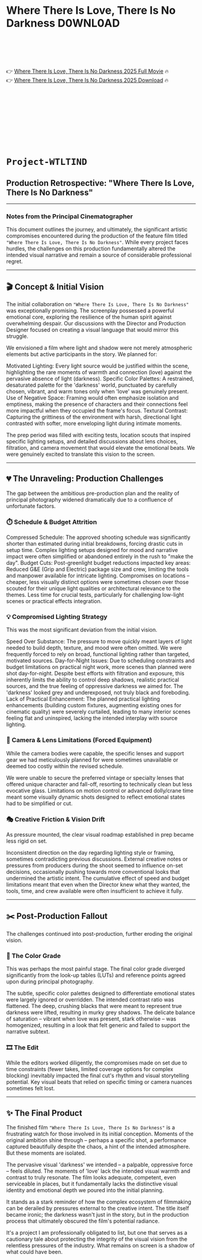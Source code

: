# Where There Is Love, There Is No Darkness D0WNL0AD

<br><br><br><br>


👉 <a href="https://Hanna-ochincalli1975.github.io/relrymtyqc/">Where There Is Love, There Is No Darkness 2025 Full Movie</a> 🔥
<br>
👉 <a href="https://Hanna-ochincalli1975.github.io/relrymtyqc/">Where There Is Love, There Is No Darkness 2025 Download</a> 🔥


<br><br><br><br><br><br><br><br>



# `Project-WTLTIND`
## Production Retrospective: "Where There Is Love, There Is No Darkness"

---

### Notes from the Principal Cinematographer

This document outlines the journey, and ultimately, the significant artistic compromises encountered during the production of the feature film titled `"Where There Is Love, There Is No Darkness"`. While every project faces hurdles, the challenges on this production fundamentally altered the intended visual narrative and remain a source of considerable professional regret.

---

## 🎬 Concept & Initial Vision

The initial collaboration on `"Where There Is Love, There Is No Darkness"` was exceptionally promising. The screenplay possessed a powerful emotional core, exploring the resilience of the human spirit against overwhelming despair. Our discussions with the Director and Production Designer focused on creating a visual language that would mirror this struggle.

We envisioned a film where light and shadow were not merely atmospheric elements but active participants in the story. We planned for:

   Motivated Lighting: Every light source would be justified within the scene, highlighting the rare moments of warmth and connection (love) against the pervasive absence of light (darkness).
   Specific Color Palettes: A restrained, desaturated palette for the 'darkness' world, punctuated by carefully chosen, vibrant, and warm tones only when 'love' was genuinely present.
   Use of Negative Space: Framing would often emphasize isolation and emptiness, making the presence of characters and their connections feel more impactful when they occupied the frame's focus.
   Textural Contrast: Capturing the grittiness of the environment with harsh, directional light contrasted with softer, more enveloping light during intimate moments.

The prep period was filled with exciting tests, location scouts that inspired specific lighting setups, and detailed discussions about lens choices, filtration, and camera movement that would elevate the emotional beats. We were genuinely excited to translate this vision to the screen.

---

## 💔 The Unraveling: Production Challenges

The gap between the ambitious pre-production plan and the reality of principal photography widened dramatically due to a confluence of unfortunate factors.

### ⏱️ Schedule & Budget Attrition

   Compressed Schedule: The approved shooting schedule was significantly shorter than estimated during initial breakdowns, forcing drastic cuts in setup time. Complex lighting setups designed for mood and narrative impact were often simplified or abandoned entirely in the rush to "make the day".
   Budget Cuts: Post-greenlight budget reductions impacted key areas:
       Reduced G&E (Grip and Electric) package size and crew, limiting the tools and manpower available for intricate lighting.
       Compromises on locations – cheaper, less visually distinct options were sometimes chosen over those scouted for their unique light qualities or architectural relevance to the themes.
       Less time for crucial tests, particularly for challenging low-light scenes or practical effects integration.

### 💡 Compromised Lighting Strategy

This was the most significant deviation from the initial vision.

   Speed Over Substance: The pressure to move quickly meant layers of light needed to build depth, texture, and mood were often omitted. We were frequently forced to rely on broad, functional lighting rather than targeted, motivated sources.
   Day-for-Night Issues: Due to scheduling constraints and budget limitations on practical night work, more scenes than planned were shot day-for-night. Despite best efforts with filtration and exposure, this inherently limits the ability to control deep shadows, realistic practical sources, and the true feeling of oppressive darkness we aimed for. The 'darkness' looked grey and underexposed, not truly black and foreboding.
   Lack of Practical Enhancement: The planned practical lighting enhancements (building custom fixtures, augmenting existing ones for cinematic quality) were severely curtailed, leading to many interior scenes feeling flat and uninspired, lacking the intended interplay with source lighting.

### 🎥 Camera & Lens Limitations (Forced Equipment)

While the camera bodies were capable, the specific lenses and support gear we had meticulously planned for were sometimes unavailable or deemed too costly within the revised schedule.

   We were unable to secure the preferred vintage or specialty lenses that offered unique character and fall-off, resorting to technically clean but less evocative glass.
   Limitations on motion control or advanced dolly/crane time meant some visually dynamic shots designed to reflect emotional states had to be simplified or cut.

### 🎭 Creative Friction & Vision Drift

As pressure mounted, the clear visual roadmap established in prep became less rigid on set.

   Inconsistent direction on the day regarding lighting style or framing, sometimes contradicting previous discussions.
   External creative notes or pressures from producers during the shoot seemed to influence on-set decisions, occasionally pushing towards more conventional looks that undermined the artistic intent.
   The cumulative effect of speed and budget limitations meant that even when the Director knew what they wanted, the tools, time, and crew available were often insufficient to achieve it fully.

---

## ✂️ Post-Production Fallout

The challenges continued into post-production, further eroding the original vision.

### 🎨 The Color Grade

This was perhaps the most painful stage. The final color grade diverged significantly from the look-up tables (LUTs) and reference points agreed upon during principal photography.

   The subtle, specific color palettes designed to differentiate emotional states were largely ignored or overridden.
   The intended contrast ratio was flattened. The deep, crushing blacks that were meant to represent true darkness were lifted, resulting in murky grey shadows.
   The delicate balance of saturation – vibrant when love was present, stark otherwise – was homogenized, resulting in a look that felt generic and failed to support the narrative subtext.

### 🎞️ The Edit

While the editors worked diligently, the compromises made on set due to time constraints (fewer takes, limited coverage options for complex blocking) inevitably impacted the final cut's rhythm and visual storytelling potential. Key visual beats that relied on specific timing or camera nuances sometimes felt lost.

---

## ✨ The Final Product

The finished film `"Where There Is Love, There Is No Darkness"` is a frustrating watch for those involved in its initial conception. Moments of the original ambition shine through – perhaps a specific shot, a performance captured beautifully despite the chaos, a hint of the intended atmosphere. But these moments are isolated.

The pervasive visual 'darkness' we intended – a palpable, oppressive force – feels diluted. The moments of 'love' lack the intended visual warmth and contrast to truly resonate. The film looks adequate, competent, even serviceable in places, but it fundamentally lacks the distinctive visual identity and emotional depth we poured into the initial planning.

It stands as a stark reminder of how the complex ecosystem of filmmaking can be derailed by pressures external to the creative intent. The title itself became ironic; the darkness wasn't just in the story, but in the production process that ultimately obscured the film's potential radiance.

It's a project I am professionally obligated to list, but one that serves as a cautionary tale about protecting the integrity of the visual vision from the relentless pressures of the industry. What remains on screen is a shadow of what could have been.


